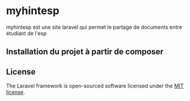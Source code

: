 <h1>myhintesp</h1>
<a></a>

<p> myhintesp est une site laravel qui permet le partage de documents entre étudiant de l'esp </p>

<h2>Installation du projet à partir de composer</h2>


## License

The Laravel framework is open-sourced software licensed under the [MIT license](https://opensource.org/licenses/MIT).

